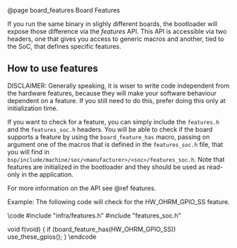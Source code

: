 @page board_features  Board Features

If you run the same binary in slighly different boards, the bootloader will
expose those difference via the _features_ API. This API is accessible via two
headers, one that gives you access to generic macros and another, tied to the
SoC, that defines specific features.

## How to use features

DISCLAIMER: Generally speaking, it is wiser to write code independent from the
hardware features, because they will make your software behaviour dependent on a
feature. If you still need to do this, prefer doing this only at initialization
time.

If you want to check for a feature, you can simply include the `features.h` and
the `features_soc.h` headers.
You will be able to check if the board supports a feature by using the
`board_feature_has` macro, passing on argument one of the macros that is defined
in the `features_soc.h` file, that you will find in
`bsp/include/machine/soc/<manufacturer>/<soc>/features_soc.h`. Note that features are
initialized in the bootloader and they should be used as read-only in the
application.

For more information on the API see @ref features.

Example: The following code will check for the HW_OHRM_GPIO_SS feature.

\code
#include "infra/features.h"
#include "features_soc.h"

void f(void) {
	if (board_feature_has(HW_OHRM_GPIO_SS))
           use_these_gpios();
}
\endcode

